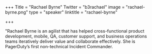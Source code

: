 +++
Title = "Rachael Byrne"
Twitter = "b3rachael"
image = "rachael-byrne.png"
type = "speaker"
linktitle = "rachael-byrne"

+++

"Rachael Byrne is an agilist that has helped cross-functional product development, mobile, QA, customer support, and business operations teams iteratively deliver value and collaborate effectively. She is PagerDuty’s first non-technical Incident Commander.
